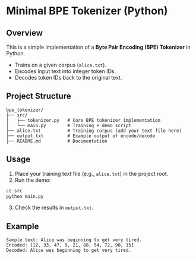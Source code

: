 # Minimal BPE Tokenizer (Python)

## Overview
This is a simple implementation of a **Byte Pair Encoding (BPE) Tokenizer** in Python.

- Trains on a given corpus (`alice.txt`).
- Encodes input text into integer token IDs.
- Decodes token IDs back to the original text.

## Project Structure
```
bpe_tokenizer/
├── src/
│   ├── tokenizer.py   # Core BPE tokenizer implementation
│   └── main.py        # Training + demo script
├── alice.txt          # Training corpus (add your text file here)
├── output.txt         # Example output of encode/decode
├── README.md          # Documentation
```

## Usage

1. Place your training text file (e.g., `alice.txt`) in the project root.
2. Run the demo:

```bash
cd src
python main.py
```

3. Check the results in `output.txt`.

## Example
```
Sample text: Alice was beginning to get very tired.
Encoded: [12, 33, 47, 9, 21, 88, 54, 72, 90, 15]
Decoded: Alice was beginning to get very tired.
```
